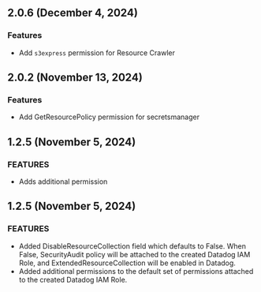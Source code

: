 ## 2.0.6 (December 4, 2024)

### Features

* Add `s3express` permission for Resource Crawler

## 2.0.2 (November 13, 2024)

### Features
* Add GetResourcePolicy permission for secretsmanager

## 1.2.5 (November 5, 2024)

### FEATURES
* Adds additional permission

## 1.2.5 (November 5, 2024)

### FEATURES
* Added DisableResourceCollection field which defaults to False. When False, SecurityAudit policy will be attached to the created Datadog IAM Role, and ExtendedResourceCollection will be enabled in Datadog.
* Added additional permissions to the default set of permissions attached to the created Datadog IAM Role.
